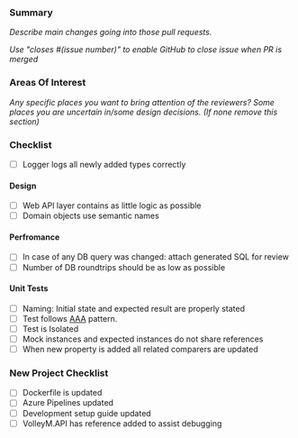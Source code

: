 ### Summary

_Describe main changes going into those pull requests._

_Use "closes #(issue number)" to enable GitHub to close issue when PR is merged_

### Areas Of Interest

_Any specific places you want to bring attention of the reviewers? Some places you are uncertain in/some design decisions. (If none remove this section)_

### Checklist

- [ ] Logger logs all newly added types correctly

#### Design

- [ ] Web API layer contains as little logic as possible
- [ ] Domain objects use semantic names

#### Perfromance

- [ ] In case of any DB query was changed: attach generated SQL for review
- [ ] Number of DB roundtrips should be as low as possible

#### Unit Tests

- [ ] Naming: Initial state and expected result are properly stated
- [ ] Test follows [AAA](https://medium.com/@pjbgf/title-testing-code-ocd-and-the-aaa-pattern-df453975ab80) pattern.
- [ ] Test is Isolated
- [ ] Mock instances and expected instances do not share references
- [ ] When new property is added all related comparers are updated

### New Project Checklist

- [ ] Dockerfile is updated
- [ ] Azure Pipelines updated
- [ ] Development setup guide updated
- [ ] VolleyM.API has reference added to assist debugging
